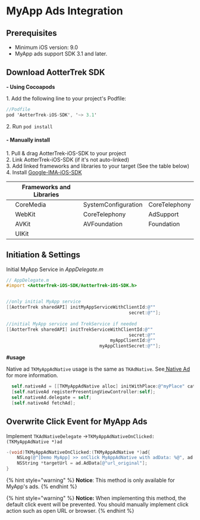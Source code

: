# MyApp Ads Integration

## Prerequisites

* Minimum iOS version: 9.0
* MyApp ads support SDK 3.1 and later.

## Download AotterTrek SDK

**- Using Cocoapods**

&#x20;    1\. Add the following line to your project's Podfile:

```objectivec
//Podfile
pod 'AotterTrek-iOS-SDK', '~> 3.1'
```

&#x20;   2\. Run `pod install`

#### - Manually install

&#x20;   1\. Pull & drag AotterTrek-iOS-SDK to your project\
&#x20;   2\. Link AotterTrek-iOS-SDK (if it's not auto-linked)\
&#x20;   3\. Add linked frameworks and libraries to your target (See the table below)\
&#x20;   4\. Install [Google-IMA-iOS-SDK](https://developers.google.com/interactive-media-ads/docs/sdks/ios/)

|   | Frameworks and Libraries |                     |               |
| - | ------------------------ | ------------------- | ------------- |
|   | CoreMedia                | SystemConfiguration | CoreTelephony |
|   | WebKit                   | CoreTelephony       | AdSupport     |
|   | AVKit                    | AVFoundation        | Foundation    |
|   | UIKit                    |                     |               |

## Initiation & Settings <a href="initial-sdk" id="initial-sdk"></a>

Initial MyApp Service in _AppDelegate.m_

```objectivec
// AppDelegate.m
#import <AotterTrek-iOS-SDK/AotterTrek-iOS-SDK.h>


//only initial MyApp service
[[AotterTrek sharedAPI] initMyAppServiceWithClientId:@""
                                              secret:@""]; 
 
//initial MyApp service and TrekService if needed
[[AotterTrek sharedAPI] initTrekServiceWithClientId:@""
                                              secret:@""
                                       myAppClientId:@""
                                   myAppClientSecret:@""];
```

**#usage**

Native ad `TKMyAppAdNative` usage is the same as `TKAdNative`. See[ Native Ad](ad-formats/) for more information.

```objectivec
  self.nativeAd = [[TKMyAppAdNative alloc] initWithPlace:@"myPlace" category:@"testCategory"];
  [self.nativeAd registerPresentingViewController:self];
  self.nativeAd.delegate = self;
  [self.nativeAd fetchAd];
```

## Overwrite Click Event for MyApp Ads <a href="overwrite-click-event-for-myapp-ads" id="overwrite-click-event-for-myapp-ads"></a>

Implement `TKAdNativeDelegate` ->`TKMyAppAdNativeOnClicked:(TKMyAppAdNative *)ad`

```objectivec
-(void)TKMyAppAdNativeOnClicked:(TKMyAppAdNative *)ad{
    NSLog(@"[Demo MyApp] >> onClick MyAppAdNative with adData: %@", ad.AdData);
    NSString *targetUrl = ad.AdData[@"url_original"];
}
```

{% hint style="warning" %}
**Notice**: This method is only available for MyApp's ads.&#x20;
{% endhint %}

{% hint style="warning" %}
**Notice:** When implementing this method, the default click event will be prevented. You should manually implement click action such as open URL or browser.
{% endhint %}
